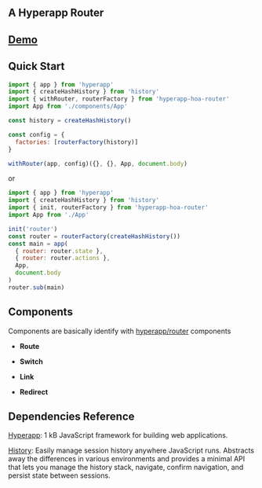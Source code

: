 ## A Hyperapp Router

## [Demo](https://gulewei.github.io/router/demo/)

## Quick Start

```js
import { app } from 'hyperapp'
import { createHashHistory } from 'history'
import { withRouter, routerFactory } from 'hyperapp-hoa-router'
import App from './components/App'

const history = createHashHistory()

const config = {
  factories: [routerFactory(history)]
}

withRouter(app, config)({}, {}, App, document.body)
```

or

```js
import { app } from 'hyperapp'
import { createHashHistory } from 'history'
import { init, routerFactory } from 'hyperapp-hoa-router'
import App from './App'

init('router')
const router = routerFactory(createHashHistory())
const main = app(
  { router: router.state },
  { router: router.actions },
  App,
  document.body
)
router.sub(main)
```


## Components

  Components are basically identify with [hyperapp/router](https://github.com/hyperapp/router) components

- **Route**

- **Switch**

- **Link**

- **Redirect**


## Dependencies Reference

[Hyperapp](https://github.com/hyperapp/hyperapp): 1 kB JavaScript framework for building web applications.

[History](https://github.com/ReactTraining/history): Easily manage session history anywhere JavaScript runs. Abstracts away the differences in various environments and provides a minimal API that lets you manage the history stack, navigate, confirm navigation, and persist state between sessions.
